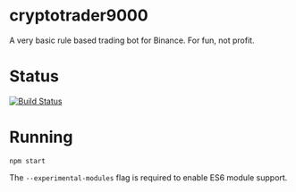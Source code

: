 # cryptotrader9000
A very basic rule based trading bot for Binance. For fun, not profit.

# Status
[![Build Status](https://travis-ci.org/nikosandronikos/cryptotrader9000.svg?branch=master)](https://travis-ci.org/nikosandronikos/cryptotrader9000)

# Running
```npm start```

The `--experimental-modules` flag is required to enable ES6 module support.
